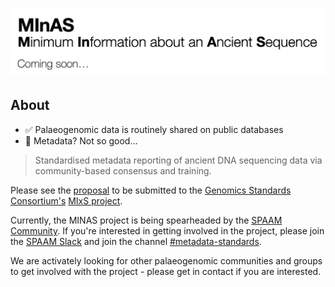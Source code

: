 # ![Interim MInAS logo](assets/images/minas.png)

## About

- ✅ Palaeogenomic data is routinely shared on public databases
- 👀 Metadata? Not so good…

> Standardised metadata reporting of ancient DNA sequencing data via community-based consensus and training.

Please see the [proposal](/proposal.md) to be submitted to the [Genomics Standards Consortium's](https://www.gensc.org/) [MIxS project](https://www.gensc.org/pages/standards-intro.html).

Currently, the MINAS project is being spearheaded by the [SPAAM Community](https://spaam-community.github.io). If you're interested in getting involved in the project, please join the [SPAAM Slack](https://join.slack.com/t/spaam-community/shared_invite/zt-ei8pfw4m-XdBGTQwRaXWrEkd618YlhQ) and join the channel [#metadata-standards](https://spaam-community.slack.com/archives/C01BX7EM4EL).

We are activately looking for other palaeogenomic communities and groups to get involved with the project - please get in contact if you are interested.
